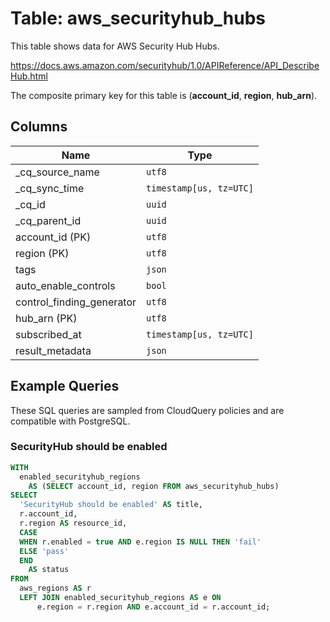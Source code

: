 # Table: aws_securityhub_hubs

This table shows data for AWS Security Hub Hubs.

https://docs.aws.amazon.com/securityhub/1.0/APIReference/API_DescribeHub.html

The composite primary key for this table is (**account_id**, **region**, **hub_arn**).

## Columns

| Name          | Type          |
| ------------- | ------------- |
|_cq_source_name|`utf8`|
|_cq_sync_time|`timestamp[us, tz=UTC]`|
|_cq_id|`uuid`|
|_cq_parent_id|`uuid`|
|account_id (PK)|`utf8`|
|region (PK)|`utf8`|
|tags|`json`|
|auto_enable_controls|`bool`|
|control_finding_generator|`utf8`|
|hub_arn (PK)|`utf8`|
|subscribed_at|`timestamp[us, tz=UTC]`|
|result_metadata|`json`|

## Example Queries

These SQL queries are sampled from CloudQuery policies and are compatible with PostgreSQL.

### SecurityHub should be enabled

```sql
WITH
  enabled_securityhub_regions
    AS (SELECT account_id, region FROM aws_securityhub_hubs)
SELECT
  'SecurityHub should be enabled' AS title,
  r.account_id,
  r.region AS resource_id,
  CASE
  WHEN r.enabled = true AND e.region IS NULL THEN 'fail'
  ELSE 'pass'
  END
    AS status
FROM
  aws_regions AS r
  LEFT JOIN enabled_securityhub_regions AS e ON
      e.region = r.region AND e.account_id = r.account_id;
```


